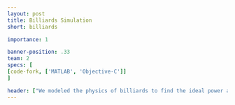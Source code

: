 ```yaml
---
layout: post
title: Billiards Simulation
short: billiards 

importance: 1

banner-position: .33
team: 2
specs: [
[code-fork, ['MATLAB', 'Objective-C']]
]

header: ["We modeled the physics of billiards to find the ideal power and angle for a break.", "Pool, one of our favorite ways to spend time between lunch and class, seemed like a perfect subject for our final Modeling and Simulation class project. We learned a lot about physics, the game of billiards, and the things MATLAB was and was not meant to do. I also wrote an iPhone version (pictured in the description box) as a MATLAB coping mechanism."]
---
```

